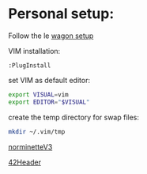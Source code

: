 # Personal setup:

Follow the le [wagon setup](https://github.com/lewagon/setup/blob/master/macOS.md)

VIM installation:
```VIM
:PlugInstall
```
set VIM as default editor:
```bash
export VISUAL=vim
export EDITOR="$VISUAL"
```
create the temp directory for swap files:
```bash
mkdir ~/.vim/tmp
```
[norminetteV3](https://github.com/42School/norminette)

[42Header](https://github.com/42Paris/42header)

